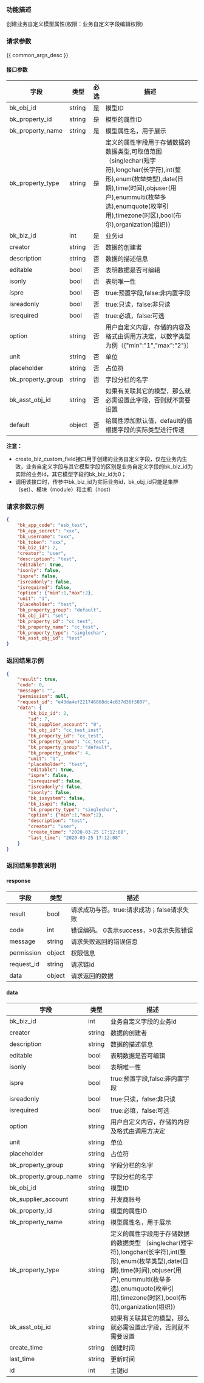 ### 功能描述

创建业务自定义模型属性(权限：业务自定义字段编辑权限)

### 请求参数

{{ common_args_desc }}

#### 接口参数

| 字段                | 类型     | 必选 | 描述                                                                                                                                                                              |
|-------------------|--------|----|---------------------------------------------------------------------------------------------------------------------------------------------------------------------------------|
| bk_obj_id         | string | 是  | 模型ID                                                                                                                                                                            |
| bk_property_id    | string | 是  | 模型的属性ID                                                                                                                                                                         |
| bk_property_name  | string | 是  | 模型属性名，用于展示                                                                                                                                                                      |
| bk_property_type  | string | 是  | 定义的属性字段用于存储数据的数据类型,可取值范围（singlechar(短字符),longchar(长字符),int(整形),enum(枚举类型),date(日期),time(时间),objuser(用户),enummulti(枚举多选),enumquote(枚举引用),timezone(时区),bool(布尔),organization(组织)） |
| bk_biz_id         | int    | 是  | 业务id                                                                                                                                                                            |
| creator           | string | 否  | 数据的创建者                                                                                                                                                                          |
| description       | string | 否  | 数据的描述信息                                                                                                                                                                         |
| editable          | bool   | 否  | 表明数据是否可编辑                                                                                                                                                                       |
| isonly            | bool   | 否  | 表明唯一性                                                                                                                                                                           |
| ispre             | bool   | 否  | true:预置字段,false:非内置字段                                                                                                                                                           |
| isreadonly        | bool   | 否  | true:只读，false:非只读                                                                                                                                                               |
| isrequired        | bool   | 否  | true:必填，false:可选                                                                                                                                                                |
| option            | string | 否  | 用户自定义内容，存储的内容及格式由调用方决定，以数字类型为例（{"min":"1","max":"2"}）                                                                                                                           |
| unit              | string | 否  | 单位                                                                                                                                                                              |
| placeholder       | string | 否  | 占位符                                                                                                                                                                             |
| bk_property_group | string | 否  | 字段分栏的名字                                                                                                                                                                         |
| bk_asst_obj_id    | string | 否  | 如果有关联其它的模型，那么就必需设置此字段，否则就不需要设置                                                                                                                                                  |
| default           | object | 否  | 给属性添加默认值，default的值根据字段的实际类型进行传递                                                                                                                                                 |

**注意：**

- create_biz_custom_field接口用于创建的业务自定义字段，仅在业务内生效，业务自定义字段与其它模型字段的区别是业务自定义字段的bk_biz_id为实际的业务id，其它模型字段的bk_biz_id为0；
- 调用该接口时，传参中bk_biz_id为实际业务id，bk_obj_id只能是集群（set）、模块（module）和主机（host）

### 请求参数示例

```json
{
    "bk_app_code": "esb_test",
    "bk_app_secret": "xxx",
    "bk_username": "xxx",
    "bk_token": "xxx",
    "bk_biz_id": 2,
    "creator": "user",
    "description": "test",
    "editable": true,
    "isonly": false,
    "ispre": false,
    "isreadonly": false,
    "isrequired": false,
    "option": {"min":1,"max":2},
    "unit": "1",
    "placeholder": "test",
    "bk_property_group": "default",
    "bk_obj_id": "set",
    "bk_property_id": "cc_test",
    "bk_property_name": "cc_test",
    "bk_property_type": "singlechar",
    "bk_asst_obj_id": "test"
}
```

### 返回结果示例

```json
{
    "result": true,
    "code": 0,
    "message": "",
    "permission": null,
    "request_id": "e43da4ef221746868dc4c837d36f3807",
	"data": {
		"bk_biz_id": 2,
		"id": 7,
		"bk_supplier_account": "0",
		"bk_obj_id": "cc_test_inst",
		"bk_property_id": "cc_test",
		"bk_property_name": "cc_test",
		"bk_property_group": "default",
		"bk_property_index": 4,
		"unit": "1",
		"placeholder": "test",
		"editable": true,
		"ispre": false,
		"isrequired": false,
		"isreadonly": false,
		"isonly": false,
		"bk_issystem": false,
		"bk_isapi": false,
		"bk_property_type": "singlechar",
		"option": {"min":1,"max":2},
		"description": "test",
		"creator": "user",
		"create_time": "2020-03-25 17:12:08",
		"last_time": "2020-03-25 17:12:08"
	}
}
```

### 返回结果参数说明

#### response

| 字段         | 类型     | 描述                         |
|------------|--------|----------------------------|
| result     | bool   | 请求成功与否。true:请求成功；false请求失败 |
| code       | int    | 错误编码。 0表示success，>0表示失败错误  |
| message    | string | 请求失败返回的错误信息                |
| permission | object | 权限信息                       |
| request_id | string | 请求链id                      |
| data       | object | 请求返回的数据                    |

#### data

| 字段                     | 类型     | 描述                                                                                                                                                                         |
|------------------------|--------|----------------------------------------------------------------------------------------------------------------------------------------------------------------------------|
| bk_biz_id              | int    | 业务自定义字段的业务id                                                                                                                                                               |
| creator                | string | 数据的创建者                                                                                                                                                                     |
| description            | string | 数据的描述信息                                                                                                                                                                    |
| editable               | bool   | 表明数据是否可编辑                                                                                                                                                                  |
| isonly                 | bool   | 表明唯一性                                                                                                                                                                      |
| ispre                  | bool   | true:预置字段,false:非内置字段                                                                                                                                                      |
| isreadonly             | bool   | true:只读，false:非只读                                                                                                                                                          |
| isrequired             | bool   | true:必填，false:可选                                                                                                                                                           |
| option                 | string | 用户自定义内容，存储的内容及格式由调用方决定                                                                                                                                                     |
| unit                   | string | 单位                                                                                                                                                                         |
| placeholder            | string | 占位符                                                                                                                                                                        |
| bk_property_group      | string | 字段分栏的名字                                                                                                                                                                    |
| bk_property_group_name | string | 字段分栏的名字                                                                                                                                                                    |
| bk_obj_id              | string | 模型ID                                                                                                                                                                       |
| bk_supplier_account    | string | 开发商账号                                                                                                                                                                      |
| bk_property_id         | string | 模型的属性ID                                                                                                                                                                    |
| bk_property_name       | string | 模型属性名，用于展示                                                                                                                                                                 |
| bk_property_type       | string | 定义的属性字段用于存储数据的数据类型 （singlechar(短字符),longchar(长字符),int(整形),enum(枚举类型),date(日期),time(时间),objuser(用户),enummulti(枚举多选),enumquote(枚举引用),timezone(时区),bool(布尔),organization(组织)) |
| bk_asst_obj_id         | string | 如果有关联其它的模型，那么就必需设置此字段，否则就不需要设置                                                                                                                                             |
| create_time            | string | 创建时间                                                                                                                                                                       |
| last_time              | string | 更新时间                                                                                                                                                                       |
| id                     | int    | 主键id                                                                                                                                                                       |
